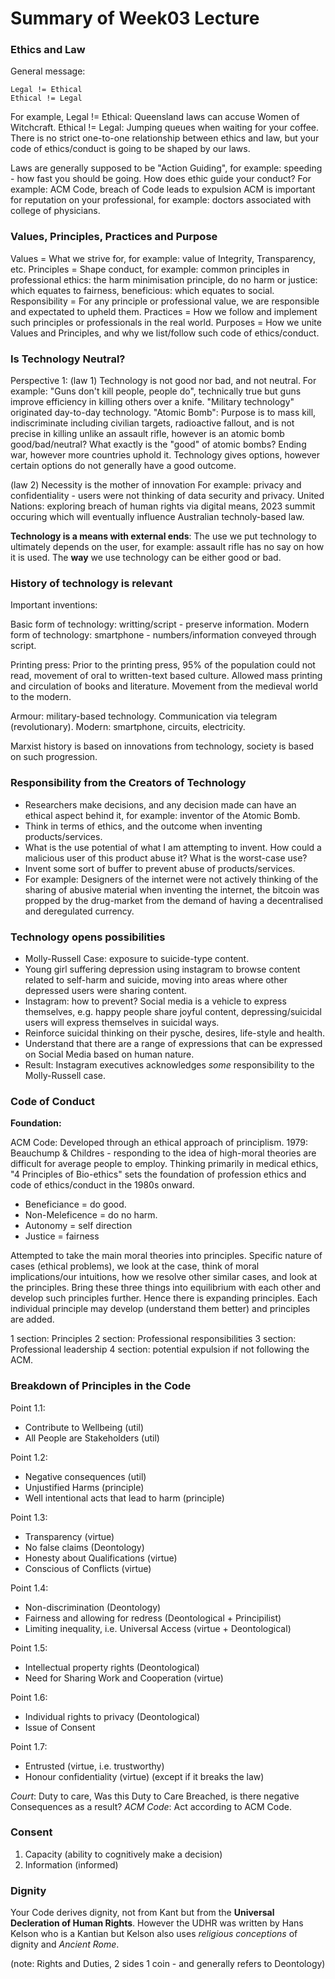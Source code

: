 # Summary of Week03 Lecture

### Ethics and Law

General message:

```
Legal != Ethical
Ethical != Legal
```

For example, Legal != Ethical: Queensland laws can accuse Women of Witchcraft.
Ethical != Legal: Jumping queues when waiting for your coffee.
There is no strict one-to-one relationship between ethics and law, but your code of ethics/conduct is going to be shaped by our laws.

Laws are generally supposed to be "Action Guiding", for example: speeding - how fast you should be going.
How does ethic guide your conduct? For example: ACM Code, breach of Code leads to expulsion
ACM is important for reputation on your professional, for example: doctors associated with college of physicians.

### Values, Principles, Practices and Purpose

Values = What we strive for, for example: value of Integrity, Transparency, etc.
Principles = Shape conduct, for example: common principles in professional ethics: the harm minimisation principle, do no harm or justice: which equates to fairness,
beneficious: which equates to social.
Responsibility = For any principle or professional value, we are responsible and expectated to upheld them.
Practices = How we follow and implement such principles or professionals in the real world.
Purposes = How we unite Values and Principles, and why we list/follow such code of ethics/conduct.

### Is Technology Neutral?

Perspective 1: (law 1) Technology is not good nor bad, and not neutral.
For example: "Guns don't kill people, people do", technically true but guns improve efficiency in killing others over a knife.
"Military technology" originated day-to-day technology.
"Atomic Bomb": Purpose is to mass kill, indiscriminate including civilian targets, radioactive fallout, and is not precise in killing unlike an assault rifle, however is an atomic bomb good/bad/neutral?
What exactly is the "good" of atomic bombs? Ending war, however more countries uphold it.
Technology gives options, however certain options do not generally have a good outcome.

(law 2) Necessity is the mother of innovation
For example: privacy and confidentiality - users were not thinking of data security and privacy.
United Nations: exploring breach of human rights via digital means, 2023 summit occuring which will eventually influence Australian technoly-based law.

**Technology is a means with external ends**: The use we put technology to ultimately depends on the user, for example: assault rifle has no say on how it is used.
The **way** we use technology can be either good or bad.

### History of technology is relevant

Important inventions:

Basic form of technology: writting/script - preserve information.
Modern form of technology: smartphone - numbers/information conveyed through script.

Printing press: Prior to the printing press, 95% of the population could not read, movement of oral to written-text based culture.
Allowed mass printing and circulation of books and literature.
Movement from the medieval world to the modern.

Armour: military-based technology.
Communication via telegram (revolutionary).
Modern: smartphone, circuits, electricity.

Marxist history is based on innovations from technology, society is based on such progression.

### Responsibility from the Creators of Technology

- Researchers make decisions, and any decision made can have an ethical aspect behind it, for example: inventor of the Atomic Bomb.
- Think in terms of ethics, and the outcome when inventing products/services.
- What is the use potential of what I am attempting to invent. How could a malicious user of this product abuse it? What is the worst-case use?
- Invent some sort of buffer to prevent abuse of products/services.
- For example: Designers of the internet were not actively thinking of the sharing of abusive material when inventing the internet, the bitcoin was propped by the drug-market from the demand of
  having a decentralised and deregulated currency.

### Technology opens possibilities

- Molly-Russell Case: exposure to suicide-type content.
- Young girl suffering depression using instagram to browse content related to self-harm and suicide, moving into areas where other depressed users were sharing content.
- Instagram: how to prevent? Social media is a vehicle to express themselves, e.g. happy people share joyful content, depressing/suicidal users will express themselves in suicidal ways.
- Reinforce suicidal thinking on their pysche, desires, life-style and health.
- Understand that there are a range of expressions that can be expressed on Social Media based on human nature.
- Result: Instagram executives acknowledges _some_ responsibility to the Molly-Russell case.

### Code of Conduct

**Foundation:**

ACM Code: Developed through an ethical approach of principlism.
1979: Beauchump & Childres - responding to the idea of high-moral theories are difficult for average people to employ.
Thinking primarily in medical ethics, "4 Principles of Bio-ethics" sets the foundation of profession ethics and code of ethics/conduct in the 1980s onward.

- Beneficiance = do good.
- Non-Meleficence = do no harm.
- Autonomy = self direction
- Justice = fairness

Attempted to take the main moral theories into principles.
Specific nature of cases (ethical problems), we look at the case, think of moral implications/our intuitions, how we resolve other similar cases, and look at the principles.
Bring these three things into equilibrium with each other and develop such principles further. Hence there is expanding principles.
Each individual principle may develop (understand them better) and principles are added.

1 section: Principles
2 section: Professional responsibilities
3 section: Professional leadership
4 section: potential expulsion if not following the ACM.

### Breakdown of Principles in the Code

Point 1.1:

- Contribute to Wellbeing (util)
- All People are Stakeholders (util)

Point 1.2:

- Negative consequences (util)
- Unjustified Harms (principle)
- Well intentional acts that lead to harm (principle)

Point 1.3:

- Transparency (virtue)
- No false claims (Deontology)
- Honesty about Qualifications (virtue)
- Conscious of Conflicts (virtue)

Point 1.4:

- Non-discrimination (Deontology)
- Fairness and allowing for redress (Deontological + Principilist)
- Limiting inequality, i.e. Universal Access (virtue + Deontological)

Point 1.5:

- Intellectual property rights (Deontological)
- Need for Sharing Work and Cooperation (virtue)

Point 1.6:

- Individual rights to privacy (Deontological)
- Issue of Consent

Point 1.7:

- Entrusted (virtue, i.e. trustworthy)
- Honour confidentiality (virtue) (except if it breaks the law)

_Court_: Duty to care, Was this Duty to Care Breached, is there negative Consequences as a result?
_ACM Code_: Act according to ACM Code.

### Consent

1. Capacity (ability to cognitively make a decision)
2. Information (informed)

### Dignity

Your Code derives dignity, not from Kant but from the **Universal Decleration of Human Rights**. However the UDHR was written by Hans Kelson who is a Kantian but Kelson also uses _religious conceptions_ of dignity and _Ancient Rome_.

(note: Rights and Duties, 2 sides 1 coin - and generally refers to Deontology)
